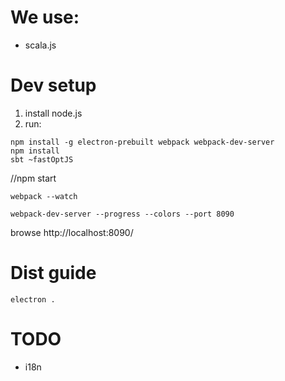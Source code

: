 # We use:
+ scala.js

# Dev setup
1. install node.js
2. run:
```
npm install -g electron-prebuilt webpack webpack-dev-server
npm install
sbt ~fastOptJS
```

//npm start

```
webpack --watch
```

```
webpack-dev-server --progress --colors --port 8090
```

browse http://localhost:8090/

# Dist guide
```
electron .
```

# TODO
+ i18n
